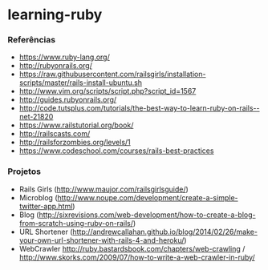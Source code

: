 # learning-ruby

### Referências

- https://www.ruby-lang.org/
- http://rubyonrails.org/
- https://raw.githubusercontent.com/railsgirls/installation-scripts/master/rails-install-ubuntu.sh
- http://www.vim.org/scripts/script.php?script_id=1567
- http://guides.rubyonrails.org/
- http://code.tutsplus.com/tutorials/the-best-way-to-learn-ruby-on-rails--net-21820
- https://www.railstutorial.org/book/
- http://railscasts.com/
- http://railsforzombies.org/levels/1
- https://www.codeschool.com/courses/rails-best-practices

### Projetos

- Rails Girls (http://www.maujor.com/railsgirlsguide/)
- Microblog (http://www.noupe.com/development/create-a-simple-twitter-app.html)
- Blog (http://sixrevisions.com/web-development/how-to-create-a-blog-from-scratch-using-ruby-on-rails/)
- URL Shortener (http://andrewcallahan.github.io/blog/2014/02/26/make-your-own-url-shortener-with-rails-4-and-heroku/)
- WebCrawler http://ruby.bastardsbook.com/chapters/web-crawling / http://www.skorks.com/2009/07/how-to-write-a-web-crawler-in-ruby/
